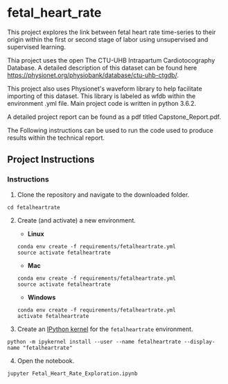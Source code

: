# fetal_heart_rate
This project explores the link between fetal heart rate time-series to their origin within the first or second stage of labor using unsupervised and supervised learning.

Thia project uses the open The CTU-UHB Intrapartum Cardiotocography Database. A detailed description of this dataset can be found here https://physionet.org/physiobank/database/ctu-uhb-ctgdb/.

This project also uses Physionet's waveform library to help facilitate importing of this dataset. This library is labeled as wfdb within the environment .yml file. Main project code is written in python 3.6.2.

A detailed project report can be found as a pdf titled Capstone_Report.pdf. 

The Following instructions can be used to run the code used to produce results within the technical report.

## Project Instructions

### Instructions

1. Clone the repository and navigate to the downloaded folder.
```
cd fetalheartrate
```
2. Create (and activate) a new environment.

	- __Linux__ 
	```
	conda env create -f requirements/fetalheartrate.yml
	source activate fetalheartrate
	```  
	- __Mac__ 
	```
	conda env create -f requirements/fetalheartrate.yml
	source activate fetalheartrate
	```  
	- __Windows__ 
	```
	conda env create -f requirements/fetalheartrate.yml
	activate fetalheartrate
	```
3. Create an [IPython kernel](http://ipython.readthedocs.io/en/stable/install/kernel_install.html) for the `fetalheartrate` environment.
```
python -m ipykernel install --user --name fetalheartrate --display-name "fetalheartrate"
```
4. Open the notebook.
```
jupyter Fetal_Heart_Rate_Exploration.ipynb
```
